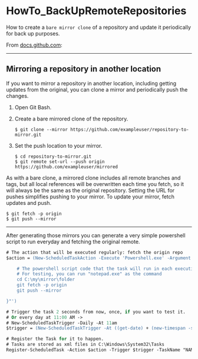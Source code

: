 # HowTo_BackUpRemoteRepositories

How to create a `bare mirror clone` of a repository and update it periodically for back up purposes.

From [docs.github.com](https://docs.github.com/en/github/creating-cloning-and-archiving-repositories/duplicating-a-repository):

----

## Mirroring a repository in another location

If you want to mirror a repository in another location, including getting updates from the original, you can clone a mirror and periodically push the changes.

1. Open Git Bash.
2. Create a bare mirrored clone of the repository.

    ```shell
    $ git clone --mirror https://github.com/exampleuser/repository-to-mirror.git
    ```

3. Set the push location to your mirror.

    ```shell
    $ cd repository-to-mirror.git
    $ git remote set-url --push origin https://github.com/exampleuser/mirrored
    ```

As with a bare clone, a mirrored clone includes all remote branches and tags, but all local references will be overwritten each time you fetch, so it will always be the same as the original repository. Setting the URL for pushes simplifies pushing to your mirror. To update your mirror, fetch updates and push.

```shell
$ git fetch -p origin
$ git push --mirror
```

----

After generating those mirrors you can generate a very simple powershell script to run everyday and fetching the original remote.

```ps
# The action that will be executed regularly: fetch the origin repo
$action = (New-ScheduledTaskAction -Execute 'Powershell.exe' -Argument '-NoProfile -WindowStyle Hidden -command "& {

    # The powershell script code that the task will run in each execution
    # For testing, you can run "notepad.exe" as the command
    cd C:\my\mirror\folder
    git fetch -p origin
    git push --mirror

}"')

# Trigger the task 2 seconds from now, once, if you want to test it.
# Or every day at 11:00 AM ->
# New-ScheduledTaskTrigger -Daily -At 11am
$trigger = (New-ScheduledTaskTrigger -At ((get-date) + (new-timespan -seconds 2)) -Once)

# Register the Task for it to happen.
# Tasks are stored as xml files in C:\Windows\System32\Tasks
Register-ScheduledTask -Action $action -Trigger $trigger -TaskName "NAMEOFTASK" -RunLevel Highest
```
